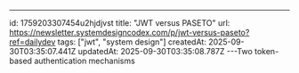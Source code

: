 ---
id: 1759203307454u2hjdjvst
title: "JWT versus PASETO"
url: https://newsletter.systemdesigncodex.com/p/jwt-versus-paseto?ref=dailydev
tags: ["jwt", "system design"]
createdAt: 2025-09-30T03:35:07.441Z
updatedAt: 2025-09-30T03:35:08.787Z
---Two token-based authentication mechanisms
